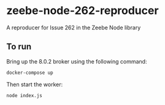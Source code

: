 # zeebe-node-262-reproducer

A reproducer for Issue 262 in the Zeebe Node library

## To run

Bring up the 8.0.2 broker using the following command:

```bash
docker-compose up
```

Then start the worker:

```bash
node index.js
```